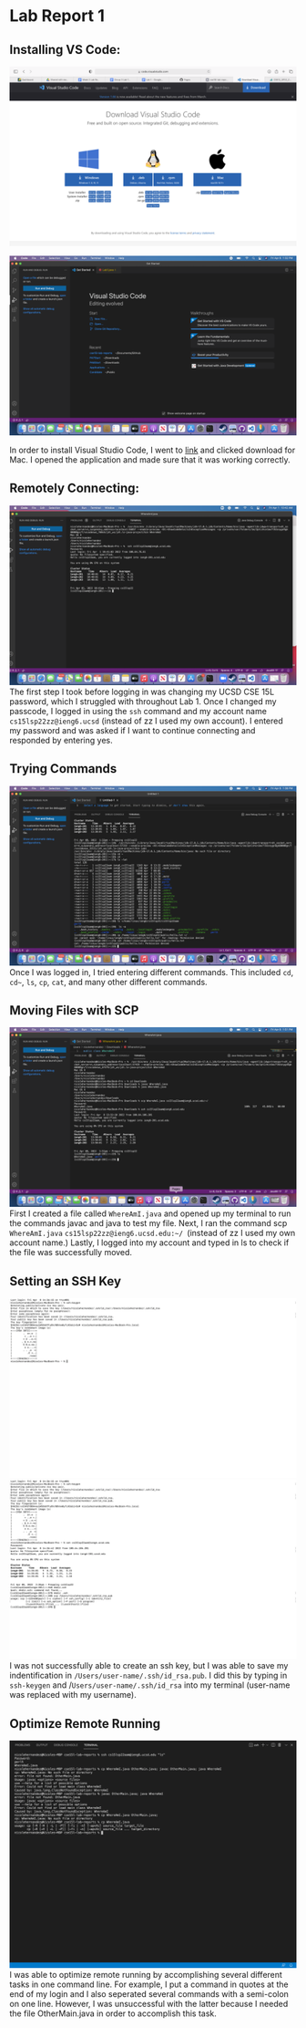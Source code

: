 # Lab Report 1

## Installing VS Code:
![Image](VSCodeHome.png)

![Image](VSCode.png)

In order to install Visual Studio Code, I went to [link](https://code.visualstudio.com/download) and clicked download for Mac. I opened the application and made sure that it was working correctly. 


## Remotely Connecting: 
![Image](RemoteLogin.png)
The first step I took before logging in was changing my UCSD CSE 15L password, which I struggled with throughout Lab 1. Once I changed my passcode, I logged in using the `ssh` command and my account name `cs15lsp22zz@ieng6.ucsd` (instead of zz I used my own account). I entered my password and was asked if I want to continue connecting and responded by entering yes.

## Trying Commands
![Image](TryingCommands.png)
Once I was logged in, I tried entering different commands. This included `cd`, `cd~`, `ls`, `cp`, `cat`, and many other different commands.  

## Moving Files with SCP
![Image](ActualMovingFiles.png)
First I created a file called `WhereAmI.java` and opened up my terminal to run the commands javac and java to test my file. Next, I ran the command scp `WhereAmI.java` `cs15lsp22zz@ieng6.ucsd.edu:~/ `(instead of zz I used my own account name.) Lastly, I logged into my account and typed in ls to check if the file was successfully moved.

## Setting an SSH Key
![Image](SSHKey.png)
![Image](SSHKey2.png)
I was not successfully able to create an ssh key, but I was able to save my indentification in `/Users/user-name/.ssh/id_rsa.pub`. I did this by typing in `ssh-keygen` and /`Users/user-name/.ssh/id_rsa` into my terminal (user-name was replaced with my username). 

## Optimize Remote Running
![Image](Optimize.png)
I was able to optimize remote running by accomplishing several different tasks in one command line. For example, I put a command in quotes at the end of my login and I also seperated several commands with a semi-colon on one line. However, I was unsuccessful with the latter because I needed the file OtherMain.java in order to accomplish this task. 



